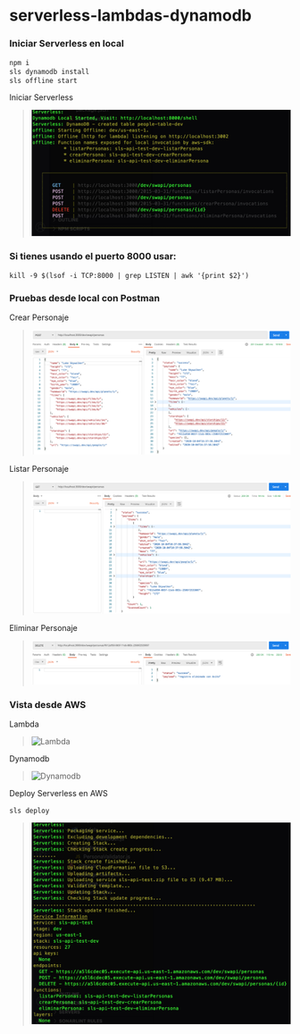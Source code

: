 # serverless-lambdas-dynamodb

### Iniciar Serverless en local
```
npm i
sls dynamodb install
sls offline start
```

Iniciar Serverless 
> ![sls offline start](https://github.com/perudesarrollo/serverless-lambdas-dynamodb/blob/main/image/sls-offline-start.png?raw=true)

### Si tienes usando el puerto 8000 usar:
```
kill -9 $(lsof -i TCP:8000 | grep LISTEN | awk '{print $2}')
```
### Pruebas desde local con Postman
Crear Personaje 
> ![Crear](https://github.com/perudesarrollo/serverless-lambdas-dynamodb/blob/main/postman/postam-create.png?raw=true)

Listar Personaje
> ![Listar](https://github.com/perudesarrollo/serverless-lambdas-dynamodb/blob/main/postman/postman-get.png?raw=true)

Eliminar Personaje
> ![Eliminar](https://github.com/perudesarrollo/serverless-lambdas-dynamodb/blob/main/postman/postman-delete.png?raw=true)

### Vista desde AWS
Lambda
> ![Lambda](https://github.com/perudesarrollo/serverless-lambdas-dynamodb/blob/main/imagen/lambda.png?raw=true)

Dynamodb
> ![Dynamodb](https://github.com/perudesarrollo/serverless-lambdas-dynamodb/blob/main/imagen/dynamodb.png?raw=true)


Deploy Serverless en AWS
```
sls deploy
```
> ![sls deploy](https://github.com/perudesarrollo/serverless-lambdas-dynamodb/blob/main/image/sls-deploy.png?raw=true)
